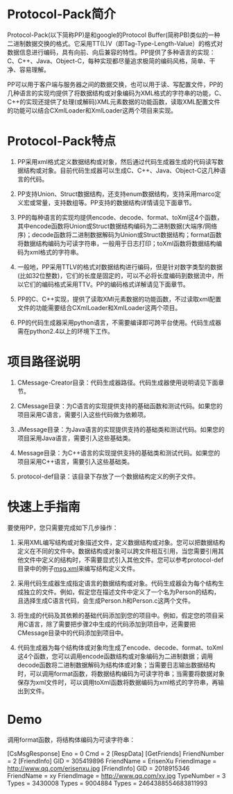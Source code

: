 Protocol-Pack简介
=============

Protocol-Pack(以下简称PP)是和google的Protocol Buffer(简称PB)类似的一种二进制数据交换的格式。它采用TT(L)V（即Tag-Type-Length-Value）的格式对数据信息进行编码，具有向前、向后兼容的特性。PP提供了多种语言的实现：C、C++、Java、Object-C，每种实现都尽量追求极简的编码风格，简单、干净、容易理解。<p>

PP可以用于客户端与服务器之间的数据交换，也可以用于读、写配置文件，PP的几种语言的实现均提供了将数据结构或对象编码为XML格式的字符串的功能，C、C++的实现还提供了处理(或解码)XML元素数据的功能函数，读取XML配置文件的功能可以结合CXmlLoader和XmlLoader这两个项目来实现。

Protocol-Pack特点
=============
1. PP采用xml格式定义数据结构或对象，然后通过代码生成器生成的代码读写数据结构或对象。目前代码生成器可以生成C、C++、Java、Object-C这几种语言的代码。<p>
2. PP支持Union、Struct数据结构，还支持enum数据结构，支持采用marco定义宏或常量，支持数组等。PP支持的数据结构详情请见下面章节。<p>
3. PP的每种语言的实现均提供encode、decode、format、toXml这4个函数，其中encode函数将Union或Struct数据结构编码为二进制数据(大端序/网络序)；decode函数将二进制数据解码为Union或Struct数据结构；format函数将数据结构编码为可读字符串，一般用于日志打印；toXml函数将数据结构编码为xml格式的字符串。<p>
4. 一般地，PP采用TTLV的格式对数据结构进行编码，但是针对数字类型的数据(比如32位整数)，它们的长度是固定的，可以不必将长度编码到数据流中，所以它们的编码格式采用TTV。PP的编码格式详解请见下面章节。<p>
5. PP的C、C++实现，提供了读取XMl元素数据的功能函数，不过读取xml配置文件的功能需要结合CXmlLoader和XmlLoader这两个项目。<p>
6. PP的代码生成器采用python语言，不需要编译即可跨平台使用。代码生成器需在python2.4以上的环境下工作。

项目路径说明
=============
1. CMessage-Creator目录：代码生成器路径。代码生成器使用说明请见下面章节。<p>
2. CMessage目录：为C语言的实现提供支持的基础函数和测试代码。如果您的项目采用C语言，需要引入这些代码做为依赖项。<p>
3. JMessage目录：为Java语言的实现提供支持的基础类和测试代码。如果您的项目采用Java语言，需要引入这些基础类。<p>
4. Message目录：为C++语言的实现提供支持的基础类和测试代码。如果您的项目采用C++语言，需要引入这些基础类。<p>
5. protocol-def目录：该目录下存放了一个数据结构定义的例子文件。

快速上手指南
=============

要使用PP，您只需要完成如下几步操作：<p>

1. 采用XML编写结构或对象描述文件，定义数据结构或对象。您可以把数据结构定义在不同的文件中。数据结构或对象可以跨文件相互引用，当您需要引用其他文件中定义的结构时，不需要显式引入其他文件。您可以参考protocol-def目录中的例子<a href='https://github.com/itfriday/protocol-pack/blob/master/protocol-def/msg.xml'>msg.xml</a>来编写结构定义文件。<p>
2. 采用代码生成器生成指定语言的数据结构或对象。代码生成器会为每个结构生成独立的文件。例如，假定您在描述文件中定义了一个名为Person的结构，且选择生成C语言代码，会生成Person.h和Person.c这两个文件。<p>
3. 将生成的代码及其依赖的基础代码添加到您的项目中。例如，假定您的项目采用C语言，除了需要把步骤2中生成的代码添加到项目中，还需要把CMessage目录中的代码添加到项目中。<p>
4. 代码生成器为每个结构体或对象均生成了encode、decode、format、toXml这4个函数，您可以调用encode函数结构或对象编码为二进制数据；调用decode函数将二进制数据解码为结构体或对象；当需要日志输出数据结构时，可以调用format函数，将数据结构编码为可读字符串；当需要将数据对象保存为xml文件时，可以调用toXml函数将数据编码为xml格式的字符串，再输出到文件。<p>

Demo
=============

调用format函数，将结构体编码为可读字符串：<p>
[CsMsgResponse]
    Eno = 0
    Cmd = 2
    [RespData]
        [GetFriends]
            FriendNumber = 2
            [FriendInfo]
                GID = 305419896
                FriendName = ErisenXu
                FriendImage = http://www.qq.com/erisenxu.jpg
            [FriendInfo]
                GID = 2018915346
                FriendName = xy
                FriendImage = http://www.qq.com/xy.jpg
            TypeNumber = 3
            Types = 3430008
            Types = 9004884
            Types = 2464388554683811993

